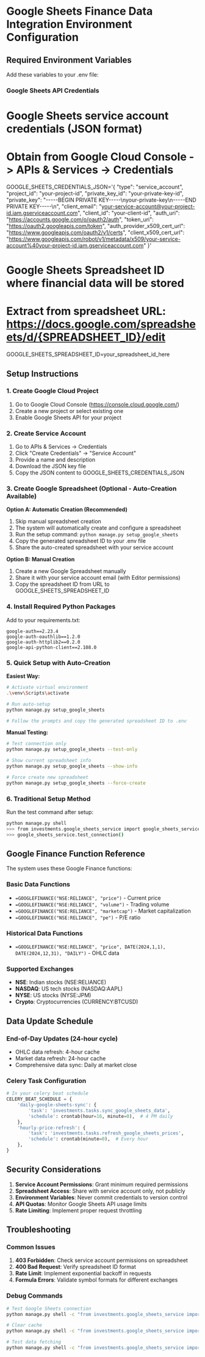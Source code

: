 # Google Sheets Finance Data Integration Environment Configuration

## Required Environment Variables

Add these variables to your .env file:

### Google Sheets API Credentials
# Google Sheets service account credentials (JSON format)
# Obtain from Google Cloud Console -> APIs & Services -> Credentials
GOOGLE_SHEETS_CREDENTIALS_JSON='{
  "type": "service_account",
  "project_id": "your-project-id",
  "private_key_id": "your-private-key-id",
  "private_key": "-----BEGIN PRIVATE KEY-----\nyour-private-key\n-----END PRIVATE KEY-----\n",
  "client_email": "your-service-account@your-project-id.iam.gserviceaccount.com",
  "client_id": "your-client-id",
  "auth_uri": "https://accounts.google.com/o/oauth2/auth",
  "token_uri": "https://oauth2.googleapis.com/token",
  "auth_provider_x509_cert_url": "https://www.googleapis.com/oauth2/v1/certs",
  "client_x509_cert_url": "https://www.googleapis.com/robot/v1/metadata/x509/your-service-account%40your-project-id.iam.gserviceaccount.com"
}'

# Google Sheets Spreadsheet ID where financial data will be stored
# Extract from spreadsheet URL: https://docs.google.com/spreadsheets/d/{SPREADSHEET_ID}/edit
GOOGLE_SHEETS_SPREADSHEET_ID=your_spreadsheet_id_here

## Setup Instructions

### 1. Create Google Cloud Project
1. Go to Google Cloud Console (https://console.cloud.google.com/)
2. Create a new project or select existing one
3. Enable Google Sheets API for your project

### 2. Create Service Account
1. Go to APIs & Services -> Credentials
2. Click "Create Credentials" -> "Service Account"
3. Provide a name and description
4. Download the JSON key file
5. Copy the JSON content to GOOGLE_SHEETS_CREDENTIALS_JSON

### 3. Create Google Spreadsheet (Optional - Auto-Creation Available)

**Option A: Automatic Creation (Recommended)**
1. Skip manual spreadsheet creation
2. The system will automatically create and configure a spreadsheet
3. Run the setup command: `python manage.py setup_google_sheets`
4. Copy the generated spreadsheet ID to your .env file
5. Share the auto-created spreadsheet with your service account

**Option B: Manual Creation**
1. Create a new Google Spreadsheet manually
2. Share it with your service account email (with Editor permissions)
3. Copy the spreadsheet ID from URL to GOOGLE_SHEETS_SPREADSHEET_ID

### 4. Install Required Python Packages
Add to your requirements.txt:
```
google-auth==2.23.4
google-auth-oauthlib==1.2.0
google-auth-httplib2==0.2.0
google-api-python-client==2.108.0
```

### 5. Quick Setup with Auto-Creation

**Easiest Way:**
```bash
# Activate virtual environment
.\venv\Scripts\activate

# Run auto-setup
python manage.py setup_google_sheets

# Follow the prompts and copy the generated spreadsheet ID to .env
```

**Manual Testing:**
```bash
# Test connection only
python manage.py setup_google_sheets --test-only

# Show current spreadsheet info
python manage.py setup_google_sheets --show-info

# Force create new spreadsheet
python manage.py setup_google_sheets --force-create
```

### 6. Traditional Setup Method
Run the test command after setup:
```bash
python manage.py shell
>>> from investments.google_sheets_service import google_sheets_service
>>> google_sheets_service.test_connection()
```

## Google Finance Function Reference

The system uses these Google Finance functions:

### Basic Data Functions
- `=GOOGLEFINANCE("NSE:RELIANCE", "price")` - Current price
- `=GOOGLEFINANCE("NSE:RELIANCE", "volume")` - Trading volume
- `=GOOGLEFINANCE("NSE:RELIANCE", "marketcap")` - Market capitalization
- `=GOOGLEFINANCE("NSE:RELIANCE", "pe")` - P/E ratio

### Historical Data Functions
- `=GOOGLEFINANCE("NSE:RELIANCE", "price", DATE(2024,1,1), DATE(2024,12,31), "DAILY")` - OHLC data

### Supported Exchanges
- **NSE**: Indian stocks (NSE:RELIANCE)
- **NASDAQ**: US tech stocks (NASDAQ:AAPL)
- **NYSE**: US stocks (NYSE:JPM)
- **Crypto**: Cryptocurrencies (CURRENCY:BTCUSD)

## Data Update Schedule

### End-of-Day Updates (24-hour cycle)
- OHLC data refresh: 4-hour cache
- Market data refresh: 24-hour cache
- Comprehensive data sync: Daily at market close

### Celery Task Configuration
```python
# In your celery beat schedule
CELERY_BEAT_SCHEDULE = {
    'daily-google-sheets-sync': {
        'task': 'investments.tasks.sync_google_sheets_data',
        'schedule': crontab(hour=16, minute=0),  # 4 PM daily
    },
    'hourly-price-refresh': {
        'task': 'investments.tasks.refresh_google_sheets_prices',
        'schedule': crontab(minute=0),  # Every hour
    },
}
```

## Security Considerations

1. **Service Account Permissions**: Grant minimum required permissions
2. **Spreadsheet Access**: Share with service account only, not publicly
3. **Environment Variables**: Never commit credentials to version control
4. **API Quotas**: Monitor Google Sheets API usage limits
5. **Rate Limiting**: Implement proper request throttling

## Troubleshooting

### Common Issues
1. **403 Forbidden**: Check service account permissions on spreadsheet
2. **400 Bad Request**: Verify spreadsheet ID format
3. **Rate Limit**: Implement exponential backoff in requests
4. **Formula Errors**: Validate symbol formats for different exchanges

### Debug Commands
```bash
# Test Google Sheets connection
python manage.py shell -c "from investments.google_sheets_service import google_sheets_service; print(google_sheets_service.test_connection())"

# Clear cache
python manage.py shell -c "from investments.google_sheets_service import google_sheets_service; google_sheets_service.clear_cache()"

# Test data fetching
python manage.py shell -c "from investments.google_sheets_service import google_sheets_service; print(google_sheets_service.fetch_market_data_batch(['RELIANCE', 'TCS']))"
```